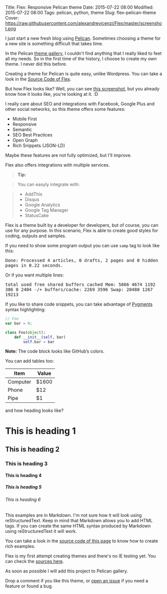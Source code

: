 Title: Flex: Responsive Pelican theme
Date: 2015-07-22 08:00
Modified: 2015-07-22 08:00
Tags: pelican, python, theme
Slug: flex-pelican-theme
Cover: https://raw.githubusercontent.com/alexandrevicenzi/Flex/master/screenshot.png

I just start a new fresh blog using [Pelican](http://getpelican.com). Sometimes choosing a theme for a new site is something difficult that takes time.

In the Pelican [theme gallery](http://www.pelicanthemes.com/), I couldn't find anything that I really liked to feet all my needs. So in the first time of the history, I choose to create my own theme. I never did this before.

Creating a theme for Pelican is quite easy, unlike Wordpress. You can take a look in the [Source Code of Flex](https://github.com/alexandrevicenzi/Flex).

But how Flex looks like? Well, you can see [this screenshot](https://raw.githubusercontent.com/alexandrevicenzi/Flex/master/screenshot.png), but you already know how it looks like, you're looking at it. :D

I really care about SEO and integrations with Facebook, Google Plus and other social networks, so this theme offers some features:

- Mobile First
- Responsive
- Semantic
- SEO Best Practices
- Open Graph
- Rich Snippets (JSON-LD)

Maybe these features are not fully optimized, but I'll improve.

Flex also offers integrations with multiple services.

> **Tip:**

> You can easyly integrate with:

> - AddThis
> - Disqus
> - Google Analytics
> - Google Tag Manager
> - StatusCake

Flex is a theme built by a developer for developers, but of course, you can use for any purpose. In this scenario, Flex is able to create good styles for coding, outputs and samples.

If you need to show some program output you can use `samp` tag to look like this:

<samp>Done: Processed 4 articles, 0 drafts, 2 pages and 0 hidden pages in 0.22 seconds.</samp>

Or if you want multiple lines:

<samp>
             total       used       free     shared    buffers     cached
Mem:          5866       4674       1192        386          0       2404
-/+ buffers/cache:       2269       3596
Swap:        20480       1267      19213
</samp>

If you like to share code snippets, you can take advantage of [Pygments](http://pygments.org/) syntax highlighting:

```js
// Foo
var bar = 0;
```

```python
class Foo(object):
    def __init__(self, bar)
        self.bar = bar
```

**Note:** The code block looks like GitHub’s colors.

You can add tables too:

Item     | Value
-------- | ---
Computer | $1600
Phone    | $12
Pipe     | $1

and how heading looks like?

# This is heading 1
## This is heading 2
### This is heading 3
#### This is heading 4
##### This is heading 5
###### This is heading 6

This examples are in Markdown. I'm not sure how it will look using reStructuredText. Keep in mind that Markdown allows you to add HTML tags. If you can create the same HTML syntax produced by Markdown using reStructuredText it will work.

You can take a look in the [source code of this page](https://raw.githubusercontent.com/alexandrevicenzi/blog/master/content/News/flex-pelican-theme.md) to know how to create rich examples.

Flex is my first attempt creating themes and there's no IE testing yet. You can check the [sources here](https://github.com/alexandrevicenzi/flex).

As soon as possible I will add this project to Pelican gallery.

Drop a comment if you like this theme, or [open an issue](https://github.com/alexandrevicenzi/Flex/issues) if you need a feature or found a bug.